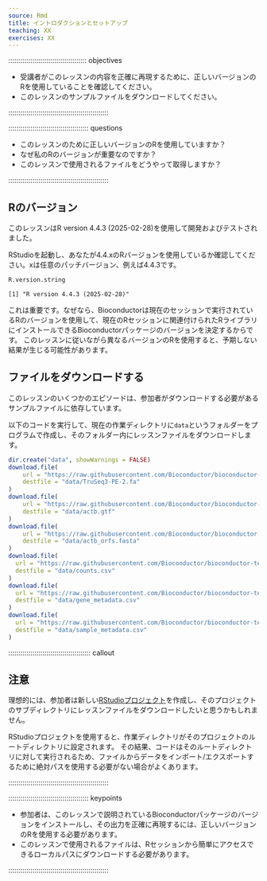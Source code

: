 ```yaml
---
source: Rmd
title: イントロダクションとセットアップ
teaching: XX
exercises: XX
---
```




::::::::::::::::::::::::::::::::::::::: objectives

- 受講者がこのレッスンの内容を正確に再現するために、正しいバージョンのRを使用していることを確認してください。
- このレッスンのサンプルファイルをダウンロードしてください。

::::::::::::::::::::::::::::::::::::::::::::::::::

:::::::::::::::::::::::::::::::::::::::: questions

- このレッスンのために正しいバージョンのRを使用していますか？
- なぜ私のRのバージョンが重要なのですか？
- このレッスンで使用されるファイルをどうやって取得しますか？

::::::::::::::::::::::::::::::::::::::::::::::::::

## Rのバージョン

このレッスンはR version 4.4.3 (2025-02-28)を使用して開発およびテストされました。

RStudioを起動し、あなたが4.4.xのRバージョンを使用しているか確認してください。xは任意のパッチバージョン、例えば4.4.3です。


``` r
R.version.string
```

``` output
[1] "R version 4.4.3 (2025-02-28)"
```

これは重要です。なぜなら、Bioconductorは現在のセッションで実行されているRのバージョンを使用して、現在のRセッションに関連付けられたRライブラリにインストールできるBioconductorパッケージのバージョンを決定するからです。
このレッスンに従いながら異なるバージョンのRを使用すると、予期しない結果が生じる可能性があります。

## ファイルをダウンロードする

このレッスンのいくつかのエピソードは、参加者がダウンロードする必要があるサンプルファイルに依存しています。

以下のコードを実行して、現在の作業ディレクトリに`data`というフォルダーをプログラムで作成し、そのフォルダー内にレッスンファイルをダウンロードします。


``` r
dir.create("data", showWarnings = FALSE)
download.file(
    url = "https://raw.githubusercontent.com/Bioconductor/bioconductor-teaching/master/data/TrimmomaticAdapters/TruSeq3-PE-2.fa", 
    destfile = "data/TruSeq3-PE-2.fa"
)
download.file(
    url = "https://raw.githubusercontent.com/Bioconductor/bioconductor-teaching/master/data/ActbGtf/actb.gtf", 
    destfile = "data/actb.gtf"
)
download.file(
    url = "https://raw.githubusercontent.com/Bioconductor/bioconductor-teaching/master/data/ActbOrf/actb_orfs.fasta", 
    destfile = "data/actb_orfs.fasta"
)
download.file(
  url = "https://raw.githubusercontent.com/Bioconductor/bioconductor-teaching/devel/data/SummarizedExperiment/counts.csv",
  destfile = "data/counts.csv"
)
download.file(
  url = "https://raw.githubusercontent.com/Bioconductor/bioconductor-teaching/devel/data/SummarizedExperiment/gene_metadata.csv",
  destfile = "data/gene_metadata.csv"
)
download.file(
  url = "https://raw.githubusercontent.com/Bioconductor/bioconductor-teaching/devel/data/SummarizedExperiment/sample_metadata.csv",
  destfile = "data/sample_metadata.csv"
)
```

:::::::::::::::::::::::::::::::::::::::::  callout

## 注意

理想的には、参加者は新しい[RStudioプロジェクト][external-rstudio-project]を作成し、そのプロジェクトのサブディレクトリにレッスンファイルをダウンロードしたいと思うかもしれません。

RStudioプロジェクトを使用すると、作業ディレクトリがそのプロジェクトのルートディレクトリに設定されます。
その結果、コードはそのルートディレクトリに対して実行されるため、ファイルからデータをインポート/エクスポートするために絶対パスを使用する必要がない場合がよくあります。

::::::::::::::::::::::::::::::::::::::::::::::::::

[external-rstudio-project]: https://support.rstudio.com/hc/en-us/articles/200526207-Using-Projects

:::::::::::::::::::::::::::::::::::::::: keypoints

- 参加者は、このレッスンで説明されているBioconductorパッケージのバージョンをインストールし、その出力を正確に再現するには、正しいバージョンのRを使用する必要があります。
- このレッスンで使用されるファイルは、Rセッションから簡単にアクセスできるローカルパスにダウンロードする必要があります。

::::::::::::::::::::::::::::::::::::::::::::::::::


